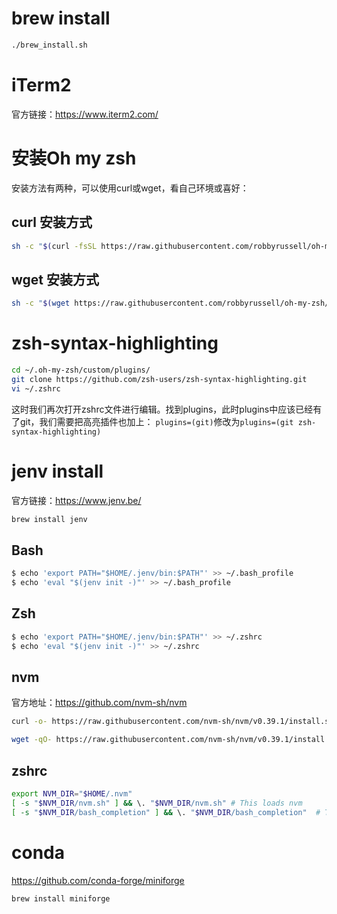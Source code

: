 # brew install

```bash
./brew_install.sh
```

# iTerm2

官方链接：https://www.iterm2.com/

# 安装Oh my zsh

安装方法有两种，可以使用curl或wget，看自己环境或喜好：

## curl 安装方式

```bash
sh -c "$(curl -fsSL https://raw.githubusercontent.com/robbyrussell/oh-my-zsh/master/tools/install.sh)"
```

## wget 安装方式

```bash
sh -c "$(wget https://raw.githubusercontent.com/robbyrussell/oh-my-zsh/master/tools/install.sh -O -)"
```

# zsh-syntax-highlighting

```bash
cd ~/.oh-my-zsh/custom/plugins/
git clone https://github.com/zsh-users/zsh-syntax-highlighting.git
vi ~/.zshrc
```

这时我们再次打开zshrc文件进行编辑。找到plugins，此时plugins中应该已经有了git，我们需要把高亮插件也加上：
`plugins=(git)`修改为`plugins=(git zsh-syntax-highlighting)`


# jenv install

官方链接：https://www.jenv.be/

```bash
brew install jenv
```

## Bash

```bash
$ echo 'export PATH="$HOME/.jenv/bin:$PATH"' >> ~/.bash_profile
$ echo 'eval "$(jenv init -)"' >> ~/.bash_profile
```

## Zsh

```bash
$ echo 'export PATH="$HOME/.jenv/bin:$PATH"' >> ~/.zshrc
$ echo 'eval "$(jenv init -)"' >> ~/.zshrc
```

## nvm

官方地址：https://github.com/nvm-sh/nvm

```bash
curl -o- https://raw.githubusercontent.com/nvm-sh/nvm/v0.39.1/install.sh | bash
```

```bash
wget -qO- https://raw.githubusercontent.com/nvm-sh/nvm/v0.39.1/install.sh | bash
```

## zshrc

```bash
export NVM_DIR="$HOME/.nvm"
[ -s "$NVM_DIR/nvm.sh" ] && \. "$NVM_DIR/nvm.sh" # This loads nvm
[ -s "$NVM_DIR/bash_completion" ] && \. "$NVM_DIR/bash_completion"  # This loads nvm bash_completion
```

# conda

https://github.com/conda-forge/miniforge

```bash
brew install miniforge
```
